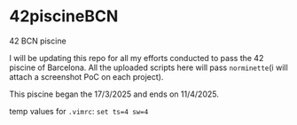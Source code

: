 # 42piscineBCN
42 BCN piscine 

I will be updating this repo for all my efforts conducted to pass the 42 piscine of Barcelona. All the uploaded scripts here will pass `norminette`(i will attach a screenshot PoC on each project).

This piscine began the 17/3/2025 and ends on 11/4/2025.

temp values for `.vimrc`: `set ts=4 sw=4`
